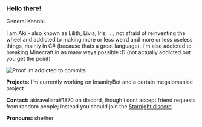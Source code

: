 ### Hello there!

General Kenobi.

I am Aki - also known as Lilith, Livia, Iris, ...; not afraid of reinventing the wheel and addicted to making more or less weird and more or less useless things, mainly in C# (because thats a great language).
I'm also addicted to breaking Minecraft in as many ways possible :D (not actually addicted but you get the point)


![Proof im addicted to commits](https://github-readme-stats.vercel.app/api?username=akiraveliara&count_private=true&show_icons=true&theme=midnight-purple)

**Projects:** I’m currently working on InsanityBot and a certain megalomaniac project

**Contact:** akiraveliara#1870 on discord, though i dont accept friend requests from random people; instead you should join the [Starnight discord](https://discord.gg/8TKJaGs).

**Pronouns:** she/her
